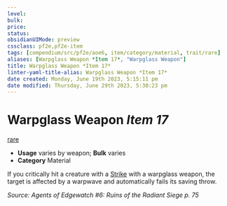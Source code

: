 ```yaml
---
level:
bulk:
price:
status:
obsidianUIMode: preview
cssclass: pf2e,pf2e-item
tags: [compendium/src/pf2e/aoe6, item/category/material, trait/rare]
aliases: [Warpglass Weapon *Item 17*, "Warpglass Weapon"]
title: Warpglass Weapon *Item 17*
linter-yaml-title-alias: Warpglass Weapon *Item 17*
date created: Monday, June 19th 2023, 5:15:11 pm
date modified: Thursday, June 29th 2023, 5:30:23 pm
---
```


# Warpglass Weapon *Item 17*

[rare](rules/traits/rare.md)  

- **Usage** varies by weapon; **Bulk** varies
- **Category** Material

If you critically hit a creature with a [Strike](rules/actions/strike.md) with a warpglass weapon, the target is affected by a warpwave and automatically fails its saving throw.

*Source: Agents of Edgewatch #6: Ruins of the Radiant Siege p. 75*
